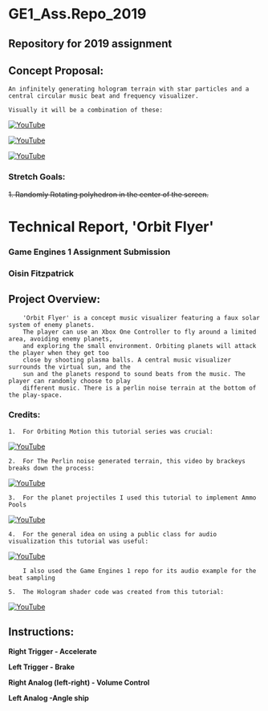 # 						GE1_Ass.Repo_2019

## 						Repository for 2019 assignment



## 						Concept Proposal:


	An infinitely generating hologram terrain with star particles and a central circular music beat and frequency visualizer.

	Visually it will be a combination of these: 

[![YouTube](http://img.youtube.com/vi/N8Ql7aYBQP8/0.jpg)](https://www.youtube.com/watch?v=N8Ql7aYBQP8)

[![YouTube](http://img.youtube.com/vi/vFvwyu_ZKfU/0.jpg)](https://www.youtube.com/watch?v=vFvwyu_ZKfU)

[![YouTube](http://img.youtube.com/vi/apPGPLQnOV8/0.jpg)](https://www.youtube.com/watch?v=apPGPLQnOV8)

### Stretch Goals: 

~~1. Randomly Rotating polyhedron in the center of the screen.~~


# 						Technical Report, 'Orbit Flyer'

### 						Game Engines 1 Assignment Submission

### 						Oisin Fitzpatrick


## 						Project Overview:

		'Orbit Flyer' is a concept music visualizer featuring a faux solar system of enemy planets. 
		The player can use an Xbox One Controller to fly around a limited area, avoiding enemy planets,
		and exploring the small environment. Orbiting planets will attack the player when they get too 
		close by shooting plasma balls. A central music visualizer surrounds the virtual sun, and the 
		sun and the planets respond to sound beats from the music. The player can randomly choose to play
		different music. There is a perlin noise terrain at the bottom of the play-space. 

### 						Credits:

	1. 	For Orbiting Motion this tutorial series was crucial:

[![YouTube](http://img.youtube.com/vi/mQKGRoV_jBc/0.jpg)](https://www.youtube.com/watch?v=mQKGRoV_jBc)


	2. 	For The Perlin noise generated terrain, this video by brackeys breaks down the process:

[![YouTube](http://img.youtube.com/vi/vFvwyu_ZKfU/0.jpg)](https://www.youtube.com/watch?v=vFvwyu_ZKfU)

	3. 	For the planet projectiles I used this tutorial to implement Ammo Pools

[![YouTube](http://img.youtube.com/vi/tdSmKaJvCoA/0.jpg)](https://www.youtube.com/watch?v=tdSmKaJvCoA)

	4. 	For the general idea on using a public class for audio visualization this tutorial was useful:

[![YouTube](http://img.youtube.com/vi/Ri1uNPNlaVs/0.jpg)](https://www.youtube.com/watch?v=Ri1uNPNlaVs) 
   
 		I also used the Game Engines 1 repo for its audio example for the beat sampling

	5. 	The Hologram shader code was created from this tutorial:
	
[![YouTube](http://img.youtube.com/vi/vlYGmVC_Qzg/0.jpg)](https://www.youtube.com/watch?v=vlYGmVC_Qzg)



## Instructions:

**Right Trigger - Accelerate**

**Left Trigger  - Brake**

**Right Analog (left-right)  - Volume Control**

**Left Analog   -Angle ship**
